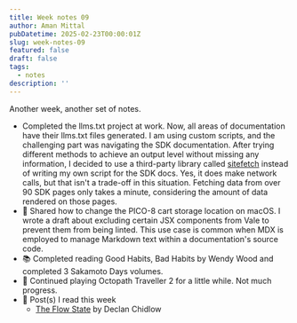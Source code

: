 ```yaml
---
title: Week notes 09
author: Aman Mittal
pubDatetime: 2025-02-23T00:00:01Z
slug: week-notes-09
featured: false
draft: false
tags:
  - notes
description: ''
---
```


Another week, another set of notes.

- Completed the llms.txt project at work. Now, all areas of documentation have their llms.txt files generated. I am using custom scripts, and the challenging part was navigating the SDK documentation. After trying different methods to achieve an output level without missing any information, I decided to use a third-party library called [sitefetch](https://github.com/egoist/sitefetch) instead of writing my own script for the SDK docs. Yes, it does make network calls, but that isn't a trade-off in this situation. Fetching data from over 90 SDK pages only takes a minute, considering the amount of data rendered on those pages.
- 📝 Shared how to change the PICO-8 cart storage location on macOS. I wrote a draft about excluding certain JSX components from Vale to prevent them from being linted. This use case is common when MDX is employed to manage Markdown text within a documentation's source code.
- 📚 Completed reading Good Habits, Bad Habits by Wendy Wood and completed 3 Sakamoto Days volumes.
- 👾 Continued playing Octopath Traveller 2 for a little while. Not much progress.
- 🔗 Post(s) I read this week
  - [The Flow State](https://vale.rocks/posts/the-flow-state) by Declan Chidlow
